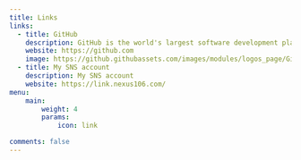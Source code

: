 ```yaml
---
title: Links
links:
  - title: GitHub
    description: GitHub is the world's largest software development platform.
    website: https://github.com
    image: https://github.githubassets.com/images/modules/logos_page/GitHub-Mark.png
  - title: My SNS account
    description: My SNS account
    website: https://link.nexus106.com/
menu:
    main: 
        weight: 4
        params:
            icon: link

comments: false
---
```

